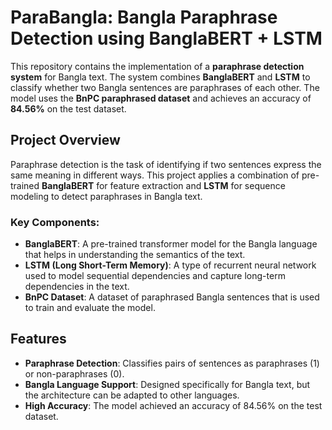 # ParaBangla: Bangla Paraphrase Detection using BanglaBERT + LSTM

This repository contains the implementation of a **paraphrase detection system** for Bangla text. The system combines **BanglaBERT** and **LSTM** to classify whether two Bangla sentences are paraphrases of each other. The model uses the **BnPC paraphrased dataset** and achieves an accuracy of **84.56%** on the test dataset.

## Project Overview

Paraphrase detection is the task of identifying if two sentences express the same meaning in different ways. This project applies a combination of pre-trained **BanglaBERT** for feature extraction and **LSTM** for sequence modeling to detect paraphrases in Bangla text.

### Key Components:
- **BanglaBERT**: A pre-trained transformer model for the Bangla language that helps in understanding the semantics of the text.
- **LSTM (Long Short-Term Memory)**: A type of recurrent neural network used to model sequential dependencies and capture long-term dependencies in the text.
- **BnPC Dataset**: A dataset of paraphrased Bangla sentences that is used to train and evaluate the model.

## Features
- **Paraphrase Detection**: Classifies pairs of sentences as paraphrases (1) or non-paraphrases (0).
- **Bangla Language Support**: Designed specifically for Bangla text, but the architecture can be adapted to other languages.
- **High Accuracy**: The model achieved an accuracy of 84.56% on the test dataset.

